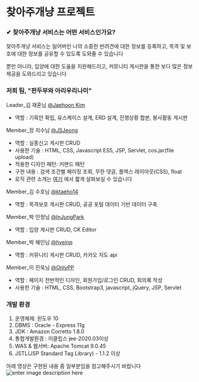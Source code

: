 ﻿
# 찾아주개냥 프로젝트

### ✔ 찾아주개냥 서비스는 어떤 서비스인가요?

찾아주개냥 서비스는 잃어버린 나의 소중한 반려견에 대한 정보를 등록하고, 목격 및 보호에 대한 정보를 공유할 수 있도록 도와줄 수 있습니다

뿐만 아니라, 입양에 대한 도움을 지원해드리고, 커뮤니티 게시판을 통한 보다 많은 정보 제공을 도와드리고 있습니다

### 저희 팀, "판두부와 아리우리나미"

Leader_김 재훈님 [@Jaehoon Kim](https://github.com/bezendev)

- 역할 : 기획안 확립, 유스케이스 설계, ERD 설계, 진행상황 합본, 봉사활동 게시판

Member_정 지수님 [@JSJeong](https://github.com/hy6219)

- 역할 : 실종신고 게시판 CRUD
- 사용한 기술 : HTML, CSS, Javascript ES5, JSP, Servlet, cos.jar(file upload)
- 적용한 디자인 패턴: 커맨드 패턴
- 구현 내용 : 검색 조건별 페이징 조회, 무한 댓글, 플렉스 레이아웃(CSS), float
- 로직 관련 소개는 [여기](https://github.com/hy6219/LostAnimals) 에서 짧게 살펴보실 수 있습니다

Member_김 수호님 [@ktaeho14](https://github.com/ktaeho14)

- 역할 : 목격보호 게시판 CRUD, 공공 포털 데이터 기반 데이터 구축

Member_박 인정님 [@InJungPark](https://github.com/InJungPark)

- 역할 : 입양 게시판 CRUD, CK Editor

Member_박 혜인님 [@hyeinp](https://github.com/hyeinp)

- 역할 : 커뮤니티 게시판 CRUD, 카카오 지도 api

Member_이 진욱님 [@OnlyPP](https://github.com/OnlyPP)

- 역할 : 페이지 전반적인 디자인, 회원가입/로그인 CRUD, 회의록 작성
- 사용한 기술 : HTML, CSS, Bootstrap3, javascript, jQuery, JSP, Servlet

### 개발 환경

1. 운영체제: 윈도우 10
2. DBMS    : Oracle - Express 11g
3. JDK        : Amazon Corretto 1.8.0
4. 통합개발환경 : 이클립스 jee-2020.03이상
5. WAS & 웹서버: Apache Tomcat 9.0.45
6. JSTL(JSP Standard Tag Library) - 1.1.2 이상

아래 영상은 구현된 내용 중 일부분임을 참고해주시기 바랍니다
![enter image description here](https://github.com/hy6219/FindMyLost/blob/master/Complete/%EC%B0%BE%EC%95%84%EB%B4%90%EC%A3%BC%EA%B0%9C%EB%83%A5_%EC%8B%A4%EC%A2%85%EC%8B%A0%EA%B3%A0%EA%B2%8C%EC%8B%9C%ED%8C%90_%EC%99%84%EB%A3%8C%EB%AA%A8%EC%8A%B5.gif?raw=true)
